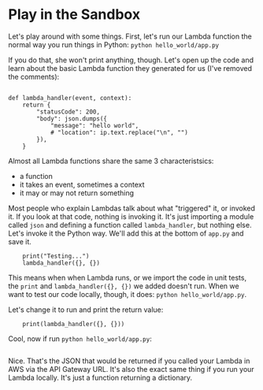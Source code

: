 # Play in the Sandbox

Let's play around with some things. First, let's run our Lambda function the normal way you run things in Python: `python hello_world/app.py`

If you do that, she won't print anything, though. Let's open up the code and learn about the basic Lambda function they generated for us (I've removed the comments):

```import json

def lambda_handler(event, context):
    return {
        "statusCode": 200,
        "body": json.dumps({
            "message": "hello world",
            # "location": ip.text.replace("\n", "")
        }),
    }
```

Almost all Lambda functions share the same 3 characteristsics:

- a function
- it takes an event, sometimes a context
- it may or may not return something

Most people who explain Lambdas talk about what "triggered" it, or invoked it. If you look at that code, nothing is invoking it. It's just importing a module called `json` and defining a function called `lambda_handler`, but nothing else. Let's invoke it the Python way. We'll add this at the bottom of `app.py` and save it.

```if __name__ == "__main__":
    print("Testing...")
    lambda_handler({}, {})
```

This means when when Lambda runs, or we import the code in unit tests, the `print` and `lambda_handler({}, {})` we added doesn't run.  When we want to test our code locally, though, it does: `python hello_world/app.py`.

Let's change it to run and print the return value:

```if __name__ == "__main__":
    print(lambda_handler({}, {}))
```

Cool, now if run `python hello_world/app.py`:

```{'statusCode': 200, 'body': '{"message": "hello world"}'}
```

Nice. That's the JSON that would be returned if you called your Lambda in AWS via the API Gateway URL. It's also the exact same thing if you run your Lambda locally. It's just a function returning a dictionary.